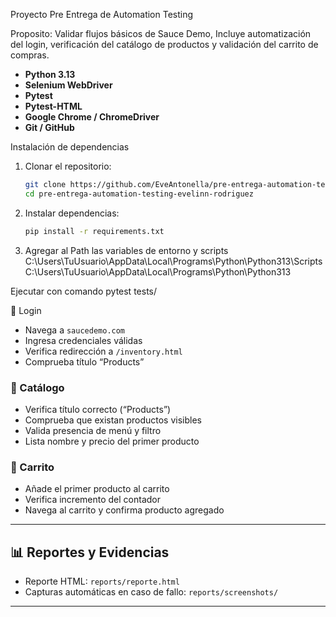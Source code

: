  Proyecto Pre Entrega de Automation Testing
 
Proposito: Validar flujos básicos de Sauce Demo, Incluye automatización del login, verificación del catálogo de productos y validación del carrito de compras.


- **Python 3.13**
- **Selenium WebDriver**
- **Pytest**
- **Pytest-HTML**
- **Google Chrome / ChromeDriver**
- **Git / GitHub**



 Instalación de dependencias
1. Clonar el repositorio:
   ```bash
   git clone https://github.com/EveAntonella/pre-entrega-automation-testing-evelinn-rodriguez.git
   cd pre-entrega-automation-testing-evelinn-rodriguez
   ```

2. Instalar dependencias:
   ```bash
   pip install -r requirements.txt
   ```

3. Agregar al Path las variables de entorno y scripts
   C:\Users\TuUsuario\AppData\Local\Programs\Python\Python313\Scripts
   C:\Users\TuUsuario\AppData\Local\Programs\Python\Python313


Ejecutar con comando pytest tests/

 🔐 Login
- Navega a `saucedemo.com`
- Ingresa credenciales válidas
- Verifica redirección a `/inventory.html`
- Comprueba título “Products”

### 🧭 Catálogo
- Verifica título correcto (“Products”)
- Comprueba que existan productos visibles
- Valida presencia de menú y filtro
- Lista nombre y precio del primer producto

### 🛒 Carrito
- Añade el primer producto al carrito
- Verifica incremento del contador
- Navega al carrito y confirma producto agregado

---

## 📊 Reportes y Evidencias
- Reporte HTML: `reports/reporte.html`
- Capturas automáticas en caso de fallo: `reports/screenshots/`

---
